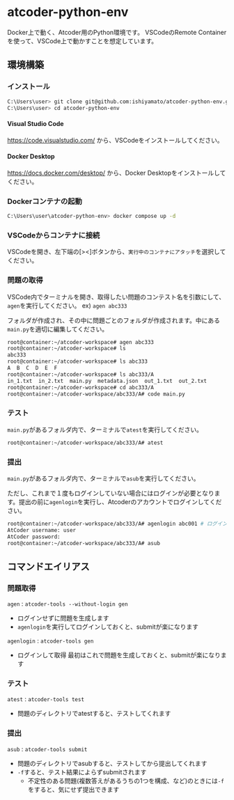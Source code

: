 # atcoder-python-env

Docker上で動く、Atcoder用のPython環境です。
VSCodeのRemote Containerを使って、VSCode上で動かすことを想定しています。

## 環境構築

### インストール

```bash
C:\Users\user> git clone git@github.com:ishiyamato/atcoder-python-env.git
C:\Users\user> cd atcoder-python-env
```

#### Visual Studio Code

https://code.visualstudio.com/ から、VSCodeをインストールしてください。

#### Docker Desktop

https://docs.docker.com/desktop/ から、Docker Desktopをインストールしてください。

### Dockerコンテナの起動

```bash
C:\Users\user\atcoder-python-env> docker compose up -d
```

### VSCodeからコンテナに接続

VSCodeを開き、左下端の[><]ボタンから、`実行中のコンテナにアタッチ`を選択してください。

### 問題の取得

VSCode内でターミナルを開き、取得したい問題のコンテスト名を引数にして、`agen`を実行してください。 ex) `agen abc333`

フォルダが作成され、その中に問題ごとのフォルダが作成されます。中にある`main.py`を適切に編集してください。

```bash
root@container:~/atcoder-workspace# agen abc333
root@container:~/atcoder-workspace# ls
abc333
root@container:~/atcoder-workspace# ls abc333
A  B  C  D  E  F
root@container:~/atcoder-workspace# ls abc333/A
in_1.txt  in_2.txt  main.py  metadata.json  out_1.txt  out_2.txt
root@container:~/atcoder-workspace# cd abc333/A
root@container:~/atcoder-workspace/abc333/A# code main.py
```

### テスト

`main.py`があるフォルダ内で、ターミナルで`atest`を実行してください。

```bash
root@container:~/atcoder-workspace/abc333/A# atest
```

### 提出

`main.py`があるフォルダ内で、ターミナルで`asub`を実行してください。

ただし、これまで１度もログインしていない場合にはログインが必要となります。提出の前に`agenlogin`を実行し、Atcoderのアカウントでログインしてください。

```bash
root@container:~/atcoder-workspace/abc333/A# agenlogin abc001 # ログインしていない場合のみ
AtCoder username: user
AtCoder password:
root@container:~/atcoder-workspace/abc333/A# asub
```

## コマンドエイリアス

### 問題取得

`agen` : `atcoder-tools --without-login gen`
  - ログインせずに問題を生成します
  - `agenlogin`を実行してログインしておくと、submitが楽になります

`agenlogin` : `atcoder-tools gen`
  - ログインして取得 最初はこれで問題を生成しておくと、submitが楽になります

### テスト

`atest` : `atcoder-tools test`
  - 問題のディレクトリでatestすると、テストしてくれます

### 提出

`asub` : `atcoder-tools submit`
  - 問題のディレクトリでasubすると、テストしてから提出してくれます
  - `-f`すると、テスト結果によらずsubmitされます
    - 不定性のある問題(複数答えがあるうちの1つを構成、など)のときには`-f`をすると、気にせず提出できます
